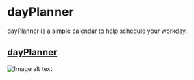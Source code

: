# dayPlanner

dayPlanner is a simple calendar to help schedule your workday.

## [dayPlanner](https://xtasherx.github.io/dayPlanner/)

![Image alt text](https://github.com/xtasherx/codeQuiz/blob/master/dayPlannerSnip.PNG)
